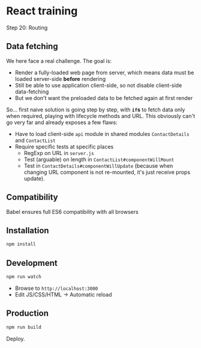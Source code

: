 # React training

Step 20: Routing

## Data fetching

We here face a real challenge. The goal is:

* Render a fully-loaded web page from server, which means data must be loaded server-side **before** rendering
* Still be able to use application client-side, so not disable client-side data-fetching
* But we don't want the preloaded data to be fetched again at first render

So… first naive solution is going step by step, with **``if``s** to fetch data only when required, playing with lifecycle methods and URL. This obviously can't go very far and already exposes a few flaws:

* Have to load client-side ``api`` module in shared modules ``ContactDetails`` and ``ContactList``
* Require specific tests at specific places
  * RegExp on URL in ``server.js``
  * Test (arguable) on length in ``ContactList#componentWillMount``
  * Test in ``ContactDetails#componentWillUpdate`` (because when changing URL component is not re-mounted, it's just receive props update).

## Compatibility

Babel ensures full ES6 compatibility with all browsers

## Installation

```sh
npm install
```

## Development

```sh
npm run watch
```

* Browse to ``http://localhost:3000``
* Edit JS/CSS/HTML → Automatic reload

## Production

```sh
npm run build
```

Deploy.
